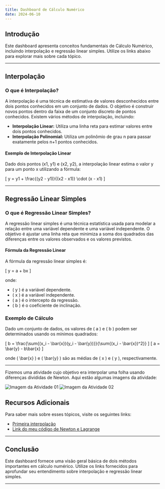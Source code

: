 ```yaml
---
title: Dashboard de Cálculo Numérico
date: 2024-06-10
---
```



## Introdução

Este dashboard apresenta conceitos fundamentais de Cálculo Numérico, incluindo interpolação e regressão linear simples. Utilize os links abaixo para explorar mais sobre cada tópico.

---

## Interpolação

### O que é Interpolação?

A interpolação é uma técnica de estimativa de valores desconhecidos entre dois pontos conhecidos em um conjunto de dados. O objetivo é construir novos pontos dentro da faixa de um conjunto discreto de pontos conhecidos. Existem vários métodos de interpolação, incluindo:

- **Interpolação Linear:** Utiliza uma linha reta para estimar valores entre dois pontos conhecidos.
- **Interpolação Polinomial:** Utiliza um polinômio de grau n para passar exatamente pelos n+1 pontos conhecidos.

#### Exemplo de Interpolação Linear

Dado dois pontos (x1, y1) e (x2, y2), a interpolação linear estima o valor y para um ponto x utilizando a fórmula:

\[ y = y1 + \frac{(y2 - y1)}{(x2 - x1)} \cdot (x - x1) \]

---

## Regressão Linear Simples

### O que é Regressão Linear Simples?

A regressão linear simples é uma técnica estatística usada para modelar a relação entre uma variável dependente e uma variável independente. O objetivo é ajustar uma linha reta que minimiza a soma dos quadrados das diferenças entre os valores observados e os valores previstos.

#### Fórmula da Regressão Linear

A fórmula da regressão linear simples é:

\[ y = a + bx \]

onde:
- \( y \) é a variável dependente.
- \( x \) é a variável independente.
- \( a \) é o intercepto da regressão.
- \( b \) é o coeficiente de inclinação.

### Exemplo de Cálculo

Dado um conjunto de dados, os valores de \( a \) e \( b \) podem ser determinados usando os mínimos quadrados:

\[ b = \frac{\sum{(x_i - \bar{x})(y_i - \bar{y})}}{\sum{(x_i - \bar{x})^2}} \]
\[ a = \bar{y} - b\bar{x} \]

onde \( \bar{x} \) e \( \bar{y} \) são as médias de \( x \) e \( y \), respectivamente.

---
Fizemos uma atividade cujo objetivo era interpolar uma folha usando diferenças divididas de Newton. Aqui estão algumas imagens da atividade:

![Imagem da Atividade 01](image/caderno.jpg)
![Imagem da Atividade 02](image/folha.jpg)


## Recursos Adicionais
Para saber mais sobre esses tópicos, visite os seguintes links:
- [Primeira interpolação](https://replit.com/@SerginhoTanaka/interpolation#main.py)
- [Link do meu código de Newton e Lagrange](https://replit.com/@SerginhoTanaka/calculo-numerico)


---

## Conclusão

Este dashboard fornece uma visão geral básica de dois métodos importantes em cálculo numérico. Utilize os links fornecidos para aprofundar seu entendimento sobre interpolação e regressão linear simples.

---

